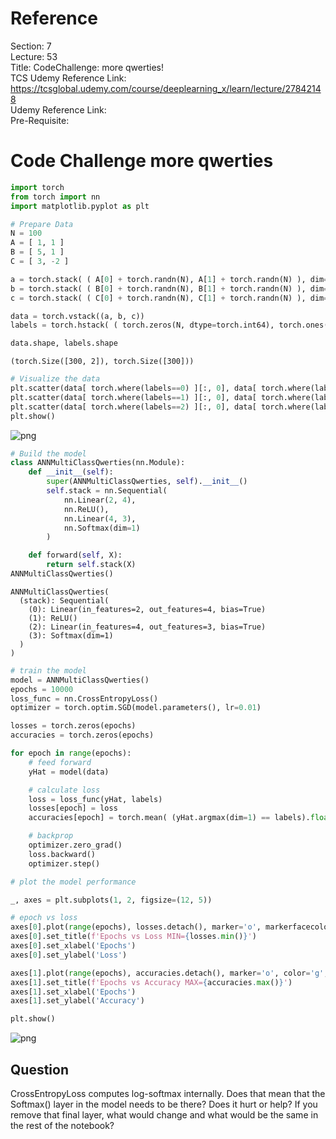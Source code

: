 # Reference

Section: 7 \
Lecture: 53 \
Title: CodeChallenge: more qwerties! \
TCS Udemy Reference Link: https://tcsglobal.udemy.com/course/deeplearning_x/learn/lecture/27842148 \
Udemy Reference Link: \
Pre-Requisite:

# Code Challenge more qwerties

```python
import torch
from torch import nn
import matplotlib.pyplot as plt
```

```python
# Prepare Data
N = 100
A = [ 1, 1 ]
B = [ 5, 1 ]
C = [ 3, -2 ]

a = torch.stack( ( A[0] + torch.randn(N), A[1] + torch.randn(N) ), dim=1 )
b = torch.stack( ( B[0] + torch.randn(N), B[1] + torch.randn(N) ), dim=1 )
c = torch.stack( ( C[0] + torch.randn(N), C[1] + torch.randn(N) ), dim=1 )

data = torch.vstack((a, b, c))
labels = torch.hstack( ( torch.zeros(N, dtype=torch.int64), torch.ones(N, dtype=torch.int64), torch.zeros(N, dtype=torch.int64)+2 ) )

data.shape, labels.shape
```

    (torch.Size([300, 2]), torch.Size([300]))

```python
# Visualize the data
plt.scatter(data[ torch.where(labels==0) ][:, 0], data[ torch.where(labels==0) ][:, 1], marker='s', color='r', facecolor='w')
plt.scatter(data[ torch.where(labels==1) ][:, 0], data[ torch.where(labels==1) ][:, 1], marker='s', color='g', facecolor='w')
plt.scatter(data[ torch.where(labels==2) ][:, 0], data[ torch.where(labels==2) ][:, 1], marker='s', color='b', facecolor='w')
plt.show()
```

![png](7_ann_53_code_challenge_more_qwerties_files/7_ann_53_code_challenge_more_qwerties_4_0.png)

```python
# Build the model
class ANNMultiClassQwerties(nn.Module):
    def __init__(self):
        super(ANNMultiClassQwerties, self).__init__()
        self.stack = nn.Sequential(
            nn.Linear(2, 4),
            nn.ReLU(),
            nn.Linear(4, 3),
            nn.Softmax(dim=1)
        )

    def forward(self, X):
        return self.stack(X)
ANNMultiClassQwerties()
```

    ANNMultiClassQwerties(
      (stack): Sequential(
        (0): Linear(in_features=2, out_features=4, bias=True)
        (1): ReLU()
        (2): Linear(in_features=4, out_features=3, bias=True)
        (3): Softmax(dim=1)
      )
    )

```python
# train the model
model = ANNMultiClassQwerties()
epochs = 10000
loss_func = nn.CrossEntropyLoss()
optimizer = torch.optim.SGD(model.parameters(), lr=0.01)

losses = torch.zeros(epochs)
accuracies = torch.zeros(epochs)

for epoch in range(epochs):
    # feed forward
    yHat = model(data)

    # calculate loss
    loss = loss_func(yHat, labels)
    losses[epoch] = loss
    accuracies[epoch] = torch.mean( (yHat.argmax(dim=1) == labels).float() ) * 100

    # backprop
    optimizer.zero_grad()
    loss.backward()
    optimizer.step()
```

```python
# plot the model performance

_, axes = plt.subplots(1, 2, figsize=(12, 5))

# epoch vs loss
axes[0].plot(range(epochs), losses.detach(), marker='o', markerfacecolor='w')
axes[0].set_title(f'Epochs vs Loss MIN={losses.min()}')
axes[0].set_xlabel('Epochs')
axes[0].set_ylabel('Loss')

axes[1].plot(range(epochs), accuracies.detach(), marker='o', color='g', markerfacecolor='w')
axes[1].set_title(f'Epochs vs Accuracy MAX={accuracies.max()}')
axes[1].set_xlabel('Epochs')
axes[1].set_ylabel('Accuracy')

plt.show()
```

![png](7_ann_53_code_challenge_more_qwerties_files/7_ann_53_code_challenge_more_qwerties_7_0.png)

## Question

CrossEntropyLoss computes log-softmax internally. Does that mean that the Softmax() layer in the model needs to be there? Does it hurt or help? If you remove that final layer, what would change and what would be the same in the rest of the notebook?
